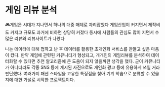 # 게임 리뷰 분석


🎮게임은 시대가 지나면서 하나의 대중 매체로 자리잡았다 게임산업이 커지면서 제작비도 커지고 규모도 과거에 비하면 상당히 커졌다 동시에
사람들의 관심도 많이 지면서 수많은 리뷰와 리뷰사이트가 나왔다

나는 데이터에 대해 접하고 난 후 데이터를 활용한 초개인화 서비스를 만들고 싶은 마음이 컸다.
만약 게임에 관련된 커뮤니티가 형성되고, 개개인의 게임리뷰를 분석하여 데이터화할 수 있다면 추천 알고리즘에 큰 도움이 되지 않을까란 생각을 했다. 굳이 커뮤니티가 아니더라도 각종 SNS 등에 게시된 사진으로도 개인화 광고 등에 유용하게 쓰일 거라 판단했다.
여러가지 패션 스타일을 고유한 특징점을 찾아 기계 학습으로 분류할 수 있을 지에 대한 가설로 시작한 프로젝트이다.

